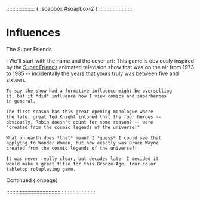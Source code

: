 ::::::::::::::::::: { .soapbox #soapbox-2 } ::::::::::::::::::::::

# Influences

The Super Friends

:   We'll start with the name and the cover art: This game
    is obviously inspired by the 
    [Super Friends](https://en.wikipedia.org/wiki/Super_Friends)
    animated television show that was on the air from 1973 
    to 1985 -- incidentally the years that yours truly was
    between five and sixteen.
    
    To say the show had a formative influence might be overselling 
    it, but it *did* influence how I view comics and superheroes
    in general.
    
    The first season has this great opening monologue where
    the late, great Ted Knight intoned that the four heroes --
    obviously, Robin doesn't count for some reason? -- were
    "created from the cosmic legends of the universe!"
    
    What on earth does *that* mean? I *guess* I could see that
    applying to Wonder Woman, but how exactly was Bruce Wayne
    created from the cosmic legends of the universe?!
    
    It was never really clear, but decades later I decided it
    would make a great title for this Bronze-Age, four-color
    tabletop roleplaying game.
    
Continued [](#soapbox-3){.onpage}
    
:::::::::::::::::::::::::::::::::::::::::::::::::::::::::::
   
